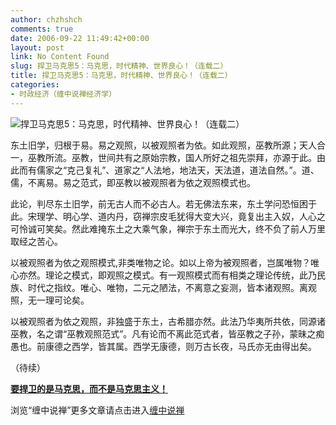 ```yaml
---
author: chzhshch
comments: true
date: 2006-09-22 11:49:42+00:00
layout: post
link: No Content Found
slug: 捍卫马克思5：马克思，时代精神、世界良心！（连载二）
title: 捍卫马克思5：马克思，时代精神、世界良心！（连载二）
categories:
- 时政经济（缠中说禅经济学）
---
```


			

                                               

![捍卫马克思5：马克思，时代精神、世界良心！（连载二）](http://simg.sinajs.cn/blog7style/images/common/sg_trans.gif)

                                                                                               

   东土旧学，归根于易。易之观照，以被观照者为依。如此观照，巫教所源；天人合一，巫教所流。巫教，世间共有之原始宗教，国人所好之祖先崇拜，亦源于此。由此而有儒家之“克己复礼”、道家之“人法地，地法天，天法道，道法自然。”。道、儒，不离易。易之范式，即巫教以被观照者为依之观照模式也。

   此论，判尽东土旧学，前无古人而不必古人。若无佛法东来，东土学问恐恒困于此。宋理学、明心学、道内丹，窃禅宗皮毛犹得大变大兴，竟复出主入奴，人心之可怜诚可笑矣。然此难掩东土之大乘气象，禅宗于东土而光大，终不负了前人万里取经之苦心。

   以被观照者为依之观照模式,非类唯物之论。如以上帝为被观照者，岂属唯物？唯心亦然。理论之模式，即观照之模式。有一观照模式而有相类之理论传统，此乃民族、时代之指纹。唯心、唯物，二元之陋法，不离意之妄测，皆本诸观照。离观照，无一理可论矣。

   以被观照者为依之观照，非独盛于东土，古希腊亦然。此法乃华夷所共依，同源诸巫教，名之谓“巫教观照范式”。凡有论而不离此范式者，皆巫教之子孙，蒙昧之痴愚也。前康德之西学，皆其属。西学无康德，则万古长夜，马氏亦无由得出矣。

（待续）

[**要捍卫的是马克思，而不是马克思主义！**](http://blog.sina.com.cn/u/486e105c01000685)

浏览“缠中说禅”更多文章请点击进入[缠中说禅](http://blog.sina.com.cn/m/chzhshch)
